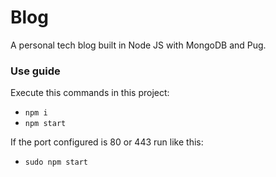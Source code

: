 # Blog
A personal tech blog built in Node JS with MongoDB and Pug.

### Use guide

Execute this commands in this project:<br>
- ``npm i``<br>
- ``npm start``

If the port configured is 80 or 443 run like this:
- ``sudo npm start``
